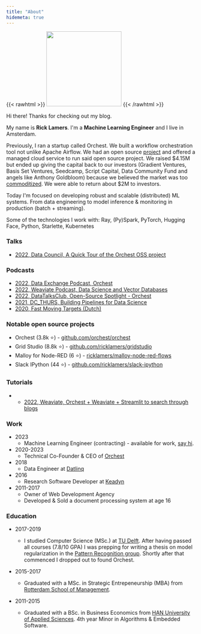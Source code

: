 ```yaml
---
title: "About"
hidemeta: true
---
```


{{< rawhtml >}}
<img src="/rick.jpg" width="200" />
{{< /rawhtml >}}

Hi there! Thanks for checking out my blog.

My name is **Rick Lamers**. I'm a **Machine Learning Engineer** and I live in Amsterdam.

Previously, I ran a startup called Orchest. We built a workflow orchestration tool not unlike Apache Airflow. We had an open source [project](https://github.com/orchest/orchest) and offered a managed cloud service to run said open source project. We raised $4.15M but ended up giving the capital back to our investors (Gradient Ventures, Basis Set Ventures, Seedcamp, Script Capital, Data Community Fund and angels like Anthony Goldbloom) because we believed the market was too [commoditized](https://www.joelonsoftware.com/2002/06/12/strategy-letter-v/). We were able to return about $2M to investors.

Today I'm focused on developing robust and scalable (distributed) ML systems. From data engineering to model inference & monitoring in production (batch + streaming).

Some of the technologies I work with: Ray, (Py)Spark, PyTorch, Hugging Face, Python, Starlette, Kubernetes

### Talks
- [2022, Data Council, A Quick Tour of the Orchest OSS project](https://www.youtube.com/watch?v=obsmnnB6vEg)

### Podcasts
- [2022, Data Exchange Podcast, Orchest](https://www.youtube.com/watch?v=TVjyRIL8_p8)
- [2022, Weaviate Podcast, Data Science and Vector Databases](https://www.youtube.com/watch?v=QlhTJ2n_Kog)
- [2022, DataTalksClub, Open-Source Spotlight - Orchest](https://www.youtube.com/watch?v=rGfghS9AnS0)
- [2021, DC_THURS, Building Pipelines for Data Science](https://www.youtube.com/watch?v=IqL4Pm3X-fQ)
- [2020, Fast Moving Targets (Dutch)](https://www.youtube.com/watch?v=LvASyeI0Lpc)


### Notable open source projects
- Orchest (3.8k ⭐) - [github.com/orchest/orchest](https://github.com/orchest/orchest)
- Grid Studio (8.8k ⭐) - [github.com/ricklamers/gridstudio](https://github.com/ricklamers/gridstudio)
- Malloy for Node-RED (6 ⭐) - [ricklamers/malloy-node-red-flows](https://github.com/ricklamers/malloy-node-red-flows)
- Slack IPython (44 ⭐) - [github.com/ricklamers/slack-ipython](https://github.com/ricklamers/slack-ipython)

### Tutorials
- - [2022, Weaviate, Orchest + Weaviate + Streamlit to search through blogs](https://www.youtube.com/watch?v=ZzojafqsVA0)


### Work
- 2023
    - Machine Learning Engineer (contracting) - available for work, [say hi](mailto:ricklamers@gmail.com).
- 2020-2023
    - Technical Co-Founder & CEO of [Orchest](https://www.crunchbase.com/organization/orchest)
- 2018
    - Data Engineer at [Datlinq](https://datlinq.com/)
- 2016
    - Research Software Developer at [Keadyn](https://www.keadyn.com/)
- 2011-2017
    - Owner of Web Development Agency
    - Developed & Sold a document processing system at age 16

### Education
- 2017-2019
    - I studied Computer Science (MSc.) at [TU Delft](https://www.topuniversities.com/universities/delft-university-technology). After having passed all courses (7.8/10 GPA) I was prepping for writing a thesis on model regularization in the [Pattern Recognition group](https://www.tudelft.nl/ewi/over-de-faculteit/afdelingen/intelligent-systems/pattern-recognition-bioinformatics/pattern-recognition-bioinformatics/research-topics). Shortly after that commenced I dropped out to found Orchest.

- 2015-2017 
    - Graduated with a MSc. in Strategic Entrepeneurship (MBA) from [Rotterdam School of Management](https://www.topuniversities.com/universities/erasmus-university-rotterdam/rotterdam-school-management-erasmus-university).

- 2011-2015
    - Graduated with a BSc. in Business Economics from [HAN University of Applied Sciences](https://www.hanuniversity.com/en/). 4th year Minor in Algorithms & Embedded Software.


